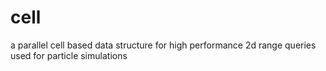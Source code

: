 cell
====

a parallel cell based data structure for high performance 2d range queries used for particle simulations
